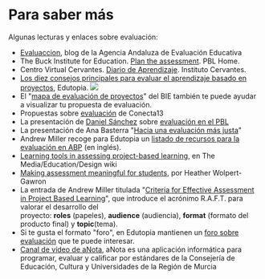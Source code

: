 
# Para saber más

Algunas lecturas y enlaces sobre evaluación:

- [Evaluaccion](http://evaluaccion.es/), blog de la Agencia Andaluza de Evaluación Educativa
- The Buck Institute for Education. [Plan the assessment](http://pbl-online.org/PlanTheAssessment/plantheassessment.html). PBL Home.
- Centro Virtual Cervantes. [Diario de Aprendizaje](http://cvc.cervantes.es/ensenanza/biblioteca_ele/diccio_ele/diccionario/diario.htm). Instituto Cervantes.
- [Los diez consejos principales para evaluar el aprendizaje basado en proyectos](http://www.edutopia.org/pdfs/guides/edutopia-guia-diez-consejos-para-evaluar-PBL-espanol-para-imprimir.pdf), Edutopia.
![](https://github.com/catedu/abp/blob/master/http://cita.fundaciongsr.com/blank.gif)
- El "[mapa de evaluación de proyectos](http://bie.org/object/document/project_assessment_map)" del BIE también te puede ayudar a visualizar tu propuesta de evaluación.
- Propuestas sobre [evaluación](http://competenciasbasicas.es/evaluacion/) de Conecta13
- La presentación de [Daniel Sánchez](http://twitter.com/dasava) sobre [evaluación en el PBL](http://www.slideshare.net/dasava/evaluacin-en-el-pbl-abp)
- La presentación de Ana Basterra "[Hacia una evaluación más justa](http://www.slideshare.net/AnaBasterra/hacia-una-evaluacin-ms-justa-5256910)"
- Andrew Miller recoge para Edutopia un [listado de recursos para la evaluación en ABP](http://www.edutopia.org/pbl-assessment-resources) (en inglés).
- [Learning tools in assessing project-based learning](http://etec.ctlt.ubc.ca/510wiki/Learning_Tools_in_Assessing_Project-based_Learning), en The Media/Education/Design wiki
- [Making assessment meaningful for students](http://www.teachercreated.com/blog/2014/02/making-assessments-meaningful-for-students/?utm_source=feedburner&amp;utm_medium=feed&amp;utm_campaign=Feed:+TeacherCreatedTips+%28TEACHER+CREATED+TIPS%29), por Heather Wolpert-Gawron
- La entrada de Andrew Miller titulada "[Criteria for Effective Assessment in Project Based Learning](http://www.edutopia.org/blog/effective-assessment-project-based-learning-andrew-miller)", que introduce el acrónimo R.A.F.T. para valorar el desarrollo del proyecto: **roles** (papeles), **audience** (audiencia), **format** (formato del producto final) y **topic**(tema).
- Si te gusta el formato "foro", en Edutopia mantienen un [foro sobre evaluación](http://www.edutopia.org/groups/assessment) que te puede interesar.
- [Canal de vídeo de aNota](https://www.youtube.com/watch?v=c6a7fGVsXLo&amp;feature=youtu.be), aNota es una aplicación informática para programar, evaluar y calificar por estándares de la Consejería de Educación, Cultura y Universidades de la Región de Murcia
